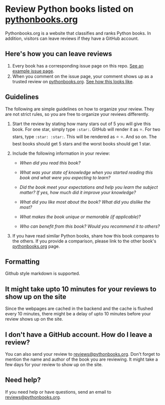 # Review Python books listed on [pythonbooks.org](http://pythonbooks.org)

Pythonbooks.org is a website that classifies and ranks Python books. In addition, visitors can leave reviews if they have 
a GitHub account.

## Here's how you can leave reviews

1. Every book has a corresponding issue page on this repo. [See an example issue page](https://github.com/gutfeeling/pythonbooks_reviews/issues/80).
2. When you comment on the issue page, your comment shows up as a trusted review on [pythonbooks.org](http://pythonbooks.org). [See how 
this looks like](http://pythonbooks.org/two-scoops-of-django-best-practices-for-django-18/#review-row).

## Guidelines

The following are simple guidelines on how to organize your review. They are not strict rules, so you are free to organize your 
reviews differently. 

1. Start the review by stating how many stars out of 5 you will give this book. For one star, simply type `:star:`. GitHub 
will render it as :star:. For two stars, type `:star: :star:`. This will be rendered as :star: :star:. And so on. The best 
books should get 5 stars and the worst books should get 1 star.

2. Include the following information in your review:
    
   - *When did you read this book?*
   
   - *What was your state of knowledge when you started reading this book and what were you expecting to learn?*

   - *Did the book meet your expectations and help you learn the subject matter? If yes, how much did it improve your 
     knowledge?*

   - *What did you like most about the book? What did you dislike the most?*
   
   - *What makes the book unique or memorable (if applicable)?*
   
   - *Who can benefit from this book? Would you recommend it to others?*

3. If you have read similar Python books, share how this book compares to the others. If you provide a comparison, please link to the other book's [pythonbooks.org](http://pythonbooks.org) page.

## Formatting 

Github style markdown is supported. 

## It might take upto 10 minutes for your reviews to show up on the site

Since the webpages are cached in the backend and the cache is flushed every 10 minutes, there might be a delay of upto 
10 minutes before your review shows up on the site.

## I don't have a GitHub account. How do I leave a review?

You can also send your review to reviews@pythonbooks.org. Don't forget to mention the name and author of the book you are 
reviewing. It might take a few days for your review to show up on the site. 

## Need help?

If you need help or have questions, send an email to reviews@pythonbooks.org. 
